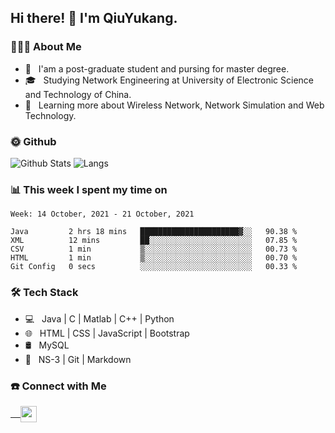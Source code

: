 <h2> Hi there! 👋 I'm QiuYukang.</h2>

<h3> 👨🏻‍💻 About Me </h3>

- 💼 &nbsp; I'am a post-graduate student and pursing for master degree.
- 🎓 &nbsp; Studying Network Engineering at University of Electronic Science and Technology of China.
- 🌱 &nbsp; Learning more about Wireless Network, Network Simulation and Web Technology.

<h3> 🌞 Github</h3>

![Github Stats](https://github-readme-stats-beta-lovat.vercel.app/api?username=QiuYukang&count_private=true&show_icons=true&hide=stars)
![Langs](https://github-readme-stats-beta-lovat.vercel.app/api/top-langs/?username=QiuYukang&count_private=true&layout=compact)

<h3> 📊 This week I spent my time on</h3>

<!--START_SECTION:waka-->
```text
Week: 14 October, 2021 - 21 October, 2021

Java         2 hrs 18 mins   ██████████████████████▓░░   90.38 % 
XML          12 mins         ██░░░░░░░░░░░░░░░░░░░░░░░   07.85 % 
CSV          1 min           ▒░░░░░░░░░░░░░░░░░░░░░░░░   00.73 % 
HTML         1 min           ▒░░░░░░░░░░░░░░░░░░░░░░░░   00.70 % 
Git Config   0 secs          ░░░░░░░░░░░░░░░░░░░░░░░░░   00.33 % 
```
<!--END_SECTION:waka-->

<h3>🛠 Tech Stack</h3>

- 💻 &nbsp; Java | C | Matlab | C++ | Python
- 🌐 &nbsp; HTML | CSS | JavaScript | Bootstrap
- 🛢  &nbsp; MySQL
- 🔧 &nbsp; NS-3 | Git | Markdown

<h3> ☎️ Connect with Me </h3>

<a href="mailto:b612n@qq.com">
   &nbsp;  &nbsp;
  <img align="center" width="26px" src="https://github.com/TheDudeThatCode/TheDudeThatCode/blob/master/Assets/Gmail.svg" />
</a>
